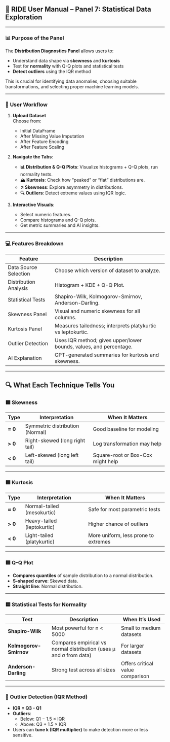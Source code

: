 ## 📘 RIDE User Manual – Panel 7: **Statistical Data Exploration**

---
### 📊 **Purpose of the Panel**

The **Distribution Diagnostics Panel** allows users to:
- Understand data shape via **skewness** and **kurtosis**
- Test for **normality** with Q-Q plots and statistical tests
- **Detect outliers** using the IQR method

This is crucial for identifying data anomalies, choosing suitable transformations, and selecting proper machine learning models.

---
### 🧭 **User Workflow**

1. **Upload Dataset**  
    Choose from:
    - Initial DataFrame
    - After Missing Value Imputation
    - After Feature Encoding
    - After Feature Scaling

2. **Navigate the Tabs**:
    - **📊 Distribution & Q-Q Plots**: Visualize histograms + Q-Q plots, run normality tests.
    - **🏔️ Kurtosis**: Check how “peaked” or “flat” distributions are.
    - **↗️ Skewness**: Explore asymmetry in distributions.
    - **🔍 Outliers**: Detect extreme values using IQR logic.

3. **Interactive Visuals**:
    - Select numeric features.
    - Compare histograms and Q-Q plots.
    - Get metric summaries and AI insights.

---
### 💻 Features Breakdown

|Feature|Description|
|---|---|
|Data Source Selection|Choose which version of dataset to analyze.|
|Distribution Analysis|Histogram + KDE + Q-Q Plot.|
|Statistical Tests|Shapiro-Wilk, Kolmogorov-Smirnov, Anderson-Darling.|
|Skewness Panel|Visual and numeric skewness for all columns.|
|Kurtosis Panel|Measures tailedness; interprets platykurtic vs leptokurtic.|
|Outlier Detection|Uses IQR method; gives upper/lower bounds, values, and percentage.|
|AI Explanation|GPT-generated summaries for kurtosis and skewness.|

---
## 🔍 What Each Technique Tells You

### 🟩 Skewness

| Type    | Interpretation                  | When It Matters                   |
| ------- | ------------------------------- | --------------------------------- |
| **= 0** | Symmetric distribution (Normal) | Good baseline for modeling        |
| **> 0** | Right-skewed (long right tail)  | Log transformation may help       |
| **< 0** | Left-skewed (long left tail)    | Square-root or Box-Cox might help |

---
### 🟪 Kurtosis

| Type    | Interpretation             | When It Matters                      |
| ------- | -------------------------- | ------------------------------------ |
| **≈ 0** | Normal-tailed (mesokurtic) | Safe for most parametric tests       |
| **> 0** | Heavy-tailed (leptokurtic) | Higher chance of outliers            |
| **< 0** | Light-tailed (platykurtic) | More uniform, less prone to extremes |

---
### 🟥 Q-Q Plot

- **Compares quantiles** of sample distribution to a normal distribution.
- **S-shaped curve**: Skewed data.
- **Straight line**: Normal distribution.

---
### 🟨 Statistical Tests for Normality

| Test                   | Description                                                        | When It’s Used                   |
| ---------------------- | ------------------------------------------------------------------ | -------------------------------- |
| **Shapiro-Wilk**       | Most powerful for n < 5000                                         | Small to medium datasets         |
| **Kolmogorov-Smirnov** | Compares empirical vs normal distribution (uses μ and σ from data) | For larger datasets              |
| **Anderson-Darling**   | Strong test across all sizes                                       | Offers critical value comparison |

---
### 🧮 Outlier Detection (IQR Method)

- **IQR = Q3 - Q1**
- **Outliers**:
    - Below: Q1 − 1.5 × IQR
    - Above: Q3 + 1.5 × IQR
- Users can **tune k (IQR multiplier)** to make detection more or less sensitive.
